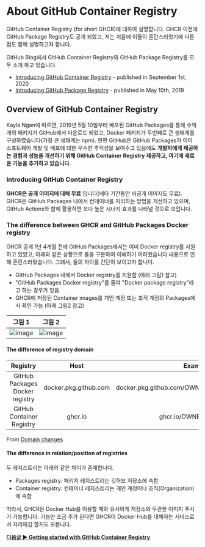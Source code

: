 # About GitHub Container Registry
GitHub Container Registry (for short GHCR)에 대하여 설명합니다. GHCR 이전에 GitHub Package Registry도 공개 되었고, 저는 처음에 이둘이 혼란스러웠기에 다른점도 함께 설명하고자 합니다.

GitHub Blog에서 GitHub Container Registry와 GitHub Package Registry를 모두 소개 하고 있습니다.
- [Introducing GitHub Container Registry](https://github.blog/2020-09-01-introducing-github-container-registry/) - published in September 1st, 2020
- [Introducing GitHub Package Registry](https://github.blog/2019-05-10-introducing-github-package-registry/) - published in May 10th, 2019


## Overview of GitHub Container Registry
Kayla Ngan에 따르면, 2019년 5월 10일부터 배포된 GitHub Packages를 통해 수억개의 패키지가 GitHub에서 다운로드 되었고, Docker 패키지가 두번째로 큰 생태계를 구성하였습니다(가장 큰 생태계는 npm). 한편 GitHub은 GitHub Packages가 이미 소프트웨어 개발 및 배포에 대한 우수한 추적성을 보여주고 있음에도 **개발자에게 제공하는 경험과 성능을 개선하기 위해 GitHub Container Registry 제공하고, 여기에 새로운 기능을 추가하고 있습니다.**

### Introducing GitHub Container Registry
**GHCR은 공개 이미지에 대해 무료** 입니다(베타 기간동안 비공개 이미지도 무료). GHCR은 GitHub Packages 내에서 컨테이너를 처리하는 방법을 개선하고 있으며, GitHub Actions와 함께 활용하면 보다 높은 시너지 효과를 나타낼 것으로 보입니다.

### The difference between GHCR and GitHub Packages Docker registry
GHCR 공개 1년 4개월 전에 GitHub Packages에서는 이미 Docker registry를 지원하고 있었고, 아래와 같은 상황으로 둘을 구분하여 이해하기 어려웠습니다.내용으로 인해 혼란스러웠습니다. 그래서, 둘의 차이를 간단히 보이고자 합니다.
- GitHub Packages 내에서 Docker registry를 지원함 (아래 그림1 참고)
- "GitHub Packages Docker registry"를 줄여 "Docker package registry"라고 하는 경우가 있음
- GHCR에 저장된 Container images를 개인 계정 또는 조직 계정의 Packages에서 확인 가능 (아래 그림2 참고)

| 그림 1   | 그림 2   |
|:--------:|:--------:|
| ![image](https://user-images.githubusercontent.com/7975459/95932099-df5d6f80-0e05-11eb-9a92-e36382456915.png) | ![image](https://user-images.githubusercontent.com/7975459/95932805-c5bd2780-0e07-11eb-9fc4-728108db9a0e.png) |


#### The difference of registry domain
| Registry                        | Host                  | Example URL                                       |
|:-------------------------------:|:--------------------: |:-------------------------------------------------:|
| GitHub Packages Docker registry | docker.pkg.github.com | docker.pkg.github.com/OWNER/REPOSITORY/IMAGE_NAME |
| GitHub Container Registry       | ghcr.io               | ghcr.io/OWNER/IMAGE_NAME                          |

From [Domain changes](https://docs.github.com/en/free-pro-team@latest/packages/getting-started-with-github-container-registry/migrating-to-github-container-registry-for-docker-images#domain-changes)


#### The difference in relation/position of registries

두 레지스트리는 아래와 같은 차이가 존재합니다.

- Packages registry: 패키지 레지스트리는 깃허브 저장소에 속함
- Container registry: 컨테이너 레지스트리는 개인 계정이나 조직(Organization)에 속함

따라서, GHCR은 Docker Hub를 이용할 때와 유사하게 저장소와 무관한 이미지 푸시가 가능합니다. 기능만 조금 추가 된다면 GHCR이 Docker Hub를 대체하는 서비스로서 자리매김 할지도 모릅니다.

**<ins>다음글 :arrow_forward: [Getting started with GitHub Container Registry](https://github.com/cb-contributhon/cb-coffeehouse/wiki/Getting-started-with-GitHub-Container-Registry)</ins>**